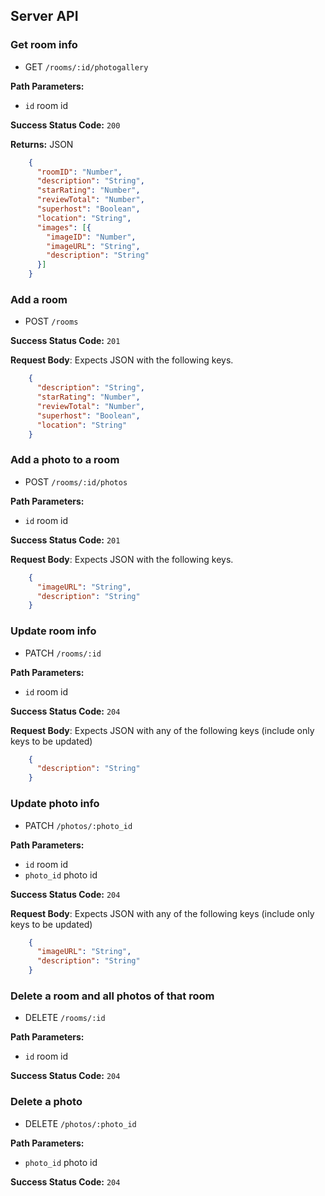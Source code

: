 ## Server API

### Get room info
  * GET `/rooms/:id/photogallery`

**Path Parameters:**
  * `id` room id

**Success Status Code:** `200`

**Returns:** JSON

```json
    {
      "roomID": "Number",
      "description": "String",
      "starRating": "Number",
      "reviewTotal": "Number",
      "superhost": "Boolean",
      "location": "String",
      "images": [{
        "imageID": "Number",
        "imageURL": "String",
        "description": "String"
      }]
    }
```

### Add a room
  * POST `/rooms`

**Success Status Code:** `201`

**Request Body**: Expects JSON with the following keys.

```json
    {
      "description": "String",
      "starRating": "Number",
      "reviewTotal": "Number",
      "superhost": "Boolean",
      "location": "String"
    }
```

### Add a photo to a room
  * POST `/rooms/:id/photos`

**Path Parameters:**
  * `id` room id

**Success Status Code:** `201`

**Request Body**: Expects JSON with the following keys.

```json
    {
      "imageURL": "String",
      "description": "String"
    }
```

### Update room info
  * PATCH `/rooms/:id`

**Path Parameters:**
  * `id` room id

**Success Status Code:** `204`

**Request Body**: Expects JSON with any of the following keys (include only keys to be updated)

```json
    {
      "description": "String"
    }
```

### Update photo info
  * PATCH `/photos/:photo_id`

**Path Parameters:**
  * `id` room id
  * `photo_id` photo id

**Success Status Code:** `204`

**Request Body**: Expects JSON with any of the following keys (include only keys to be updated)

```json
    {
      "imageURL": "String",
      "description": "String"
    }
```

### Delete a room and all photos of that room
  * DELETE `/rooms/:id`

**Path Parameters:**
  * `id` room id

**Success Status Code:** `204`

### Delete a photo
  * DELETE `/photos/:photo_id`

**Path Parameters:**
  * `photo_id` photo id

**Success Status Code:** `204`